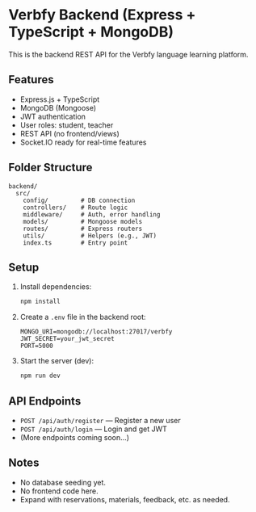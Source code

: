 # Verbfy Backend (Express + TypeScript + MongoDB)

This is the backend REST API for the Verbfy language learning platform.

## Features
- Express.js + TypeScript
- MongoDB (Mongoose)
- JWT authentication
- User roles: student, teacher
- REST API (no frontend/views)
- Socket.IO ready for real-time features

## Folder Structure
```
backend/
  src/
    config/         # DB connection
    controllers/    # Route logic
    middleware/     # Auth, error handling
    models/         # Mongoose models
    routes/         # Express routers
    utils/          # Helpers (e.g., JWT)
    index.ts        # Entry point
```

## Setup
1. Install dependencies:
   ```sh
   npm install
   ```
2. Create a `.env` file in the backend root:
   ```env
   MONGO_URI=mongodb://localhost:27017/verbfy
   JWT_SECRET=your_jwt_secret
   PORT=5000
   ```
3. Start the server (dev):
   ```sh
   npm run dev
   ```

## API Endpoints
- `POST /api/auth/register` — Register a new user
- `POST /api/auth/login` — Login and get JWT
- (More endpoints coming soon...)

## Notes
- No database seeding yet.
- No frontend code here.
- Expand with reservations, materials, feedback, etc. as needed. 